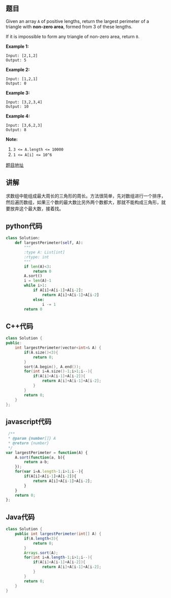 ## 题目

Given an array `A` of positive lengths, return the largest perimeter of a triangle with **non-zero area**, formed from 3 of these lengths.

If it is impossible to form any triangle of non-zero area, return `0`.

**Example 1:**
```
Input: [2,1,2]
Output: 5
```

**Example 2:**
```
Input: [1,2,1]
Output: 0
```

**Example 3:**
```
Input: [3,2,3,4]
Output: 10
```

**Example 4:**
```
Input: [3,6,2,3]
Output: 8
```

**Note:**

1. `3 <= A.length <= 10000`
2. `1 <= A[i] <= 10^6`

[题目地址](https://leetcode.com/problems/largest-perimeter-triangle/)

## 讲解

求数组中能组成最大周长的三角形的周长。方法很简单，先对数组进行一个排序，然后遍历数组，如果三个数的最大数比另外两个数都大，那就不能构成三角形，就要放弃这个最大数，接着找。

## python代码

```python
class Solution:
    def largestPerimeter(self, A):
        """
        :type A: List[int]
        :rtype: int
        """
        if len(A)<3:
            return 0
        A.sort()
        i = len(A)-1
        while i>1:
            if A[i]<A[i-1]+A[i-2]:
                return A[i]+A[i-1]+A[i-2]
            else:
                i -= 1
        return 0
```

## C++代码

```C++
class Solution {
public:
    int largestPerimeter(vector<int>& A) {
        if(A.size()<3){
            return 0;
        }
        sort(A.begin(), A.end());
        for(int i=A.size()-1;i>1;i--){
            if(A[i]<A[i-1]+A[i-2]){
                return A[i]+A[i-1]+A[i-2];
            }
        }
        return 0;
    }
};
```

## javascript代码

```javascript
 /**
 * @param {number[]} A
 * @return {number}
 */
var largestPerimeter = function(A) {
    A.sort(function(a, b){
        return a-b;
    });
    for(var i=A.length-1;i>1;i--){
        if(A[i]<A[i-1]+A[i-2]){
            return A[i]+A[i-1]+A[i-2];
        }
    }
    return 0;
};
```

## Java代码

```java
class Solution {
    public int largestPerimeter(int[] A) {
        if(A.length<3){
            return 0;
        }
        Arrays.sort(A);
        for(int i=A.length-1;i>1;i--){
            if(A[i]<A[i-1]+A[i-2]){
                return A[i]+A[i-1]+A[i-2];
            }
        }
        return 0;
    }
}
```